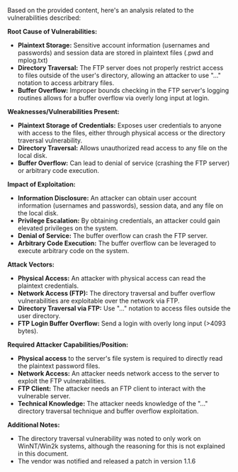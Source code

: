 Based on the provided content, here's an analysis related to the vulnerabilities described:

**Root Cause of Vulnerabilities:**

*   **Plaintext Storage:** Sensitive account information (usernames and passwords) and session data are stored in plaintext files (.pwd and mplog.txt)
*   **Directory Traversal:** The FTP server does not properly restrict access to files outside of the user's directory, allowing an attacker to use "..." notation to access arbitrary files.
*   **Buffer Overflow:** Improper bounds checking in the FTP server's logging routines allows for a buffer overflow via overly long input at login.

**Weaknesses/Vulnerabilities Present:**

*   **Plaintext Storage of Credentials:** Exposes user credentials to anyone with access to the files, either through physical access or the directory traversal vulnerability.
*   **Directory Traversal:** Allows unauthorized read access to any file on the local disk.
*   **Buffer Overflow:** Can lead to denial of service (crashing the FTP server) or arbitrary code execution.

**Impact of Exploitation:**

*   **Information Disclosure:**  An attacker can obtain user account information (usernames and passwords), session data, and any file on the local disk.
*   **Privilege Escalation:** By obtaining credentials, an attacker could gain elevated privileges on the system.
*   **Denial of Service:** The buffer overflow can crash the FTP server.
*   **Arbitrary Code Execution:** The buffer overflow can be leveraged to execute arbitrary code on the system.

**Attack Vectors:**

*   **Physical Access:** An attacker with physical access can read the plaintext credentials.
*   **Network Access (FTP):** The directory traversal and buffer overflow vulnerabilities are exploitable over the network via FTP.
*   **Directory Traversal via FTP:** Use "..." notation to access files outside the user directory.
*  **FTP Login Buffer Overflow:** Send a login with overly long input (>4093 bytes).

**Required Attacker Capabilities/Position:**

*   **Physical access** to the server's file system is required to directly read the plaintext password files.
*   **Network Access:** An attacker needs network access to the server to exploit the FTP vulnerabilities.
*   **FTP Client:** The attacker needs an FTP client to interact with the vulnerable server.
*   **Technical Knowledge:** The attacker needs knowledge of the "..." directory traversal technique and buffer overflow exploitation.

**Additional Notes:**

*   The directory traversal vulnerability was noted to only work on WinNT/Win2k systems, although the reasoning for this is not explained in this document.
* The vendor was notified and released a patch in version 1.1.6